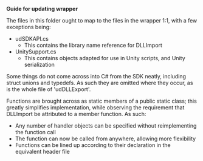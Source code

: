 ﻿____Guide for updating wrapper____

The files in this folder ought to map to the files in the wrapper 1:1, with a few exceptions being: 
- udSDKAPI.cs 
  - This contains the library name reference for DLLImport
- UnitySupport.cs
  - This contains objects adapted for use in Unity scripts, and Unity serialization

Some things do not come across into C# from the SDK neatly, including struct unions and typedefs. 
As such they are omitted where they occur, as is the whole file of 'udDLLExport'.

Functions are brought across as static members of a public static class; this greatly simplifies implementation, while observing the requirement that DLLImport be attributed to a member function.
As such:
- Any number of handler objects can be specified without reimplementing the function call 
- The function can now be called from anywhere, allowing more flexibility 
- Functions can be lined up according to their declaration in the equivalent header file

